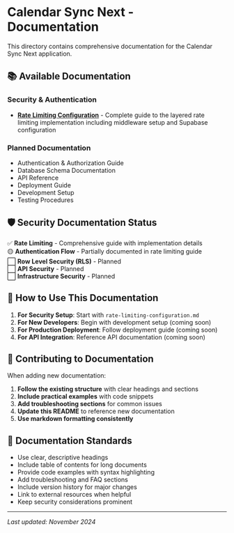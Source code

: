 # Calendar Sync Next - Documentation

This directory contains comprehensive documentation for the Calendar Sync Next application.

## 📚 Available Documentation

### Security & Authentication
- **[Rate Limiting Configuration](./rate-limiting-configuration.md)** - Complete guide to the layered rate limiting implementation including middleware setup and Supabase configuration

### Planned Documentation
- Authentication & Authorization Guide
- Database Schema Documentation  
- API Reference
- Deployment Guide
- Development Setup
- Testing Procedures

## 🛡️ Security Documentation Status

✅ **Rate Limiting** - Comprehensive guide with implementation details  
🟡 **Authentication Flow** - Partially documented in rate limiting guide  
⬜ **Row Level Security (RLS)** - Planned  
⬜ **API Security** - Planned  
⬜ **Infrastructure Security** - Planned

## 📖 How to Use This Documentation

1. **For Security Setup**: Start with `rate-limiting-configuration.md`
2. **For New Developers**: Begin with development setup (coming soon)
3. **For Production Deployment**: Follow deployment guide (coming soon)
4. **For API Integration**: Reference API documentation (coming soon)

## 🤝 Contributing to Documentation

When adding new documentation:

1. **Follow the existing structure** with clear headings and sections
2. **Include practical examples** with code snippets  
3. **Add troubleshooting sections** for common issues
4. **Update this README** to reference new documentation
5. **Use markdown formatting consistently**

## 📝 Documentation Standards

- Use clear, descriptive headings
- Include table of contents for long documents
- Provide code examples with syntax highlighting
- Add troubleshooting and FAQ sections
- Include version history for major changes
- Link to external resources when helpful
- Keep security considerations prominent

---

*Last updated: November 2024* 